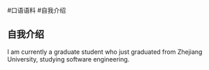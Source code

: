 #口语语料 #自我介绍

自我介绍
---
I am currently a graduate student who just graduated from Zhejiang University, studying software engineering.